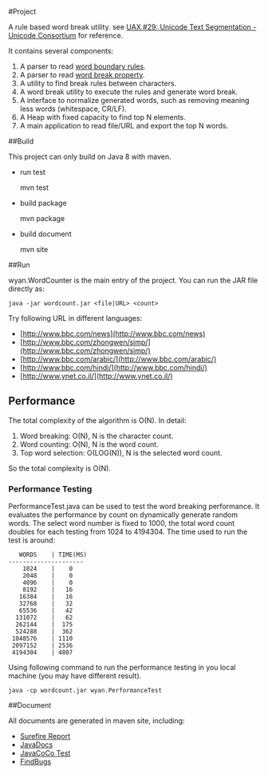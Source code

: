#Project

A rule based word break utility. see [UAX #29: Unicode Text Segmentation - Unicode Consortium](http://unicode.org/reports/tr29/#Word_Boundaries) for reference.

It contains several components:

1. A parser to read [word boundary rules](http://unicode.org/reports/tr29/#Word_Boundary_Rules).
2. A parser to read [word break property](http://unicode.org/reports/tr29/#Table_Word_Break_Property_Values).
3. A utility to find break rules between characters.
4. A word break utility to execute the rules and generate word break.
5. A interface to normalize generated words, such as removing meaning less words (whitespace, CR/LF).
6. A Heap with fixed capacity to find top N elements.
7. A main application to read file/URL and export the top N words.

##Build

This project can only build on Java 8 with maven.
 
* run test

	mvn test

* build package
	
	mvn package

* build document
	
	mvn site

##Run

wyan.WordCounter is the main entry of the project. You can run the JAR file directly as:

	java -jar wordcount.jar <file|URL> <count>

Try following URL in different languages:

* [http://www.bbc.com/news](http://www.bbc.com/news)
* [http://www.bbc.com/zhongwen/simp/](http://www.bbc.com/zhongwen/simp/)
* [http://www.bbc.com/arabic/](http://www.bbc.com/arabic/)
* [http://www.bbc.com/hindi/](http://www.bbc.com/hindi/)
* [http://www.ynet.co.il/](http://www.ynet.co.il/)

## Performance
The total complexity of the algorithm is O(N). In detail:

1. Word breaking: O(N), N is the character count.
2. Word counting: O(N), N is the word count.
3. Top word selection: O(LOG(N)), N is the selected word count.

So the total complexity is O(N).

### Performance Testing
PerformanceTest.java can be used to test the word breaking performance. It evaluates the performance by count on dynamically generate random words. The select word number is fixed to 1000, the total word count doubles for each testing from 1024 to 4194304. The time used to run the test is around:

	   WORDS	| TIME(MS)
	---------------------
	    1024	|    0
	    2048	|    0
	    4096	|    0
	    8192	|   16
	   16384	|   16
	   32768	|   32
	   65536	|   42
	  131072	|   62
	  262144	|  175
	  524288	|  362
	 1048576	| 1110
	 2097152	| 2536
	 4194304	| 4807

Using following command to run the performance testing in you local machine (you may have different result).

	java -cp wordcount.jar wyan.PerformanceTest

##Document

All documents are generated in maven site, including:

* [Surefire Report](surefire-report.html)
* [JavaDocs](apidocs/index.html)
* [JavaCoCo Test](jacoco/index.html)
* [FindBugs](findbugs.html)

